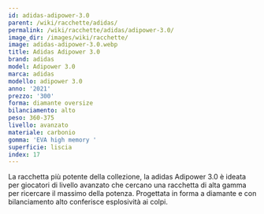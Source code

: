 ```yaml
---
id: adidas-adipower-3.0
parent: /wiki/racchette/adidas/
permalink: /wiki/racchette/adidas/adipower-3.0/
image_dir: /images/wiki/racchette/
image: adidas-adipower-3.0.webp
title: Adidas Adipower 3.0
brand: adidas
model: Adipower 3.0
marca: adidas
modello: adipower 3.0
anno: '2021'
prezzo: '300'
forma: diamante oversize
bilanciamento: alto
peso: 360-375
livello: avanzato
materiale: carbonio
gomma: 'EVA high memory '
superficie: liscia
index: 17
---
```

La racchetta più potente della collezione, la adidas Adipower 3.0 è ideata per giocatori di livello avanzato che cercano una racchetta di alta gamma per ricercare il massimo della potenza. Progettata in forma a diamante e con bilanciamento alto conferisce esplosività ai colpi.